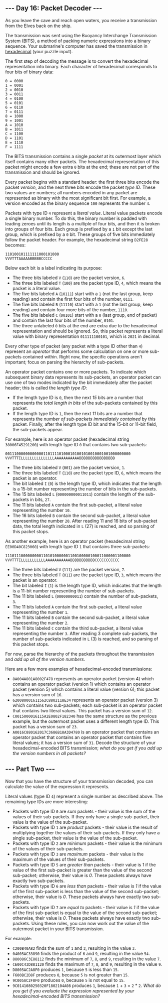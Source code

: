 ## --- Day 16: Packet Decoder ---


As you leave the cave and reach open waters, you receive a transmission from the Elves back on the ship.


The transmission was sent using the Buoyancy Interchange Transmission System (BITS), a method of packing numeric expressions into a binary sequence. Your submarine's computer has saved the transmission in [hexadecimal](https://en.wikipedia.org/wiki/Hexadecimal) (your puzzle input).

The first step of decoding the message is to convert the hexadecimal representation into binary. Each character of hexadecimal corresponds to four bits of binary data:

```
0 = 0000
1 = 0001
2 = 0010
3 = 0011
4 = 0100
5 = 0101
6 = 0110
7 = 0111
8 = 1000
9 = 1001
A = 1010
B = 1011
C = 1100
D = 1101
E = 1110
F = 1111
```

The BITS transmission contains a single _packet_ at its outermost layer which itself contains many other packets. The hexadecimal representation of this packet might encode a few extra `0` bits at the end; these are not part of the transmission and should be ignored.

Every packet begins with a standard header: the first three bits encode the packet _version_, and the next three bits encode the packet _type ID_. These two values are numbers; all numbers encoded in any packet are represented as binary with the most significant bit first. For example, a version encoded as the binary sequence `100` represents the number `4`.

Packets with type ID `4` represent a _literal value_. Literal value packets encode a single binary number. To do this, the binary number is padded with leading zeroes until its length is a multiple of four bits, and then it is broken into groups of four bits. Each group is prefixed by a `1` bit except the last group, which is prefixed by a `0` bit. These groups of five bits immediately follow the packet header. For example, the hexadecimal string `D2FE28` becomes:

```
110100101111111000101000
VVVTTTAAAAABBBBBCCCCC
```

Below each bit is a label indicating its purpose:

* The three bits labeled `V` (`110`) are the packet version, `6`.
* The three bits labeled `T` (`100`) are the packet type ID, `4`, which means the packet is a literal value.
* The five bits labeled `A` (`10111`) start with a `1` (not the last group, keep reading) and contain the first four bits of the number, `0111`.
* The five bits labeled `B` (`11110`) start with a `1` (not the last group, keep reading) and contain four more bits of the number, `1110`.
* The five bits labeled `C` (`00101`) start with a `0` (last group, end of packet) and contain the last four bits of the number, `0101`.
* The three unlabeled `0` bits at the end are extra due to the hexadecimal representation and should be ignored.
So, this packet represents a literal value with binary representation `011111100101`, which is `2021` in decimal.

Every other type of packet (any packet with a type ID other than `4`) represent an _operator_ that performs some calculation on one or more sub-packets contained within. Right now, the specific operations aren't important; focus on parsing the hierarchy of sub-packets.

An operator packet contains one or more packets. To indicate which subsequent binary data represents its sub-packets, an operator packet can use one of two modes indicated by the bit immediately after the packet header; this is called the _length type ID_:

* If the length type ID is `0`, then the next _15_ bits are a number that represents the _total length in bits_ of the sub-packets contained by this packet.
* If the length type ID is `1`, then the next _11_ bits are a number that represents the _number of sub-packets immediately contained_ by this packet.
Finally, after the length type ID bit and the 15-bit or 11-bit field, the sub-packets appear.

For example, here is an operator packet (hexadecimal string `38006F45291200`) with length type ID `0` that contains two sub-packets:

```
00111000000000000110111101000101001010010001001000000000
VVVTTTILLLLLLLLLLLLLLLAAAAAAAAAAABBBBBBBBBBBBBBBB
```

* The three bits labeled `V` (`001`) are the packet version, `1`.
* The three bits labeled `T` (`110`) are the packet type ID, `6`, which means the packet is an operator.
* The bit labeled `I` (`0`) is the length type ID, which indicates that the length is a 15-bit number representing the number of bits in the sub-packets.
* The 15 bits labeled `L` (`000000000011011`) contain the length of the sub-packets in bits, `27`.
* The 11 bits labeled `A` contain the first sub-packet, a literal value representing the number `10`.
* The 16 bits labeled `B` contain the second sub-packet, a literal value representing the number `20`.
After reading 11 and 16 bits of sub-packet data, the total length indicated in `L` (27) is reached, and so parsing of this packet stops.

As another example, here is an operator packet (hexadecimal string `EE00D40C823060`) with length type ID `1` that contains three sub-packets:

```
11101110000000001101010000001100100000100011000001100000
VVVTTTILLLLLLLLLLLAAAAAAAAAAABBBBBBBBBBBCCCCCCCCCCC
```

* The three bits labeled `V` (`111`) are the packet version, `7`.
* The three bits labeled `T` (`011`) are the packet type ID, `3`, which means the packet is an operator.
* The bit labeled `I` (`1`) is the length type ID, which indicates that the length is a 11-bit number representing the number of sub-packets.
* The 11 bits labeled `L` (`00000000011`) contain the number of sub-packets, `3`.
* The 11 bits labeled `A` contain the first sub-packet, a literal value representing the number `1`.
* The 11 bits labeled `B` contain the second sub-packet, a literal value representing the number `2`.
* The 11 bits labeled `C` contain the third sub-packet, a literal value representing the number `3`.
After reading 3 complete sub-packets, the number of sub-packets indicated in `L` (3) is reached, and so parsing of this packet stops.

For now, parse the hierarchy of the packets throughout the transmission and _add up all of the version numbers_.

Here are a few more examples of hexadecimal-encoded transmissions:

* `8A004A801A8002F478` represents an operator packet (version 4) which contains an operator packet (version 1) which contains an operator packet (version 5) which contains a literal value (version 6); this packet has a version sum of `16`.
* `620080001611562C8802118E34` represents an operator packet (version 3) which contains two sub-packets; each sub-packet is an operator packet that contains two literal values. This packet has a version sum of `12`.
* `C0015000016115A2E0802F182340` has the same structure as the previous example, but the outermost packet uses a different length type ID. This packet has a version sum of `23`.
* `A0016C880162017C3686B18A3D4780` is an operator packet that contains an operator packet that contains an operator packet that contains five literal values; it has a version sum of `31`.
Decode the structure of your hexadecimal-encoded BITS transmission; _what do you get if you add up the version numbers in all packets?_


## --- Part Two ---


Now that you have the structure of your transmission decoded, you can calculate the value of the expression it represents.


Literal values (type ID `4`) represent a single number as described above. The remaining type IDs are more interesting:

* Packets with type ID `0` are _sum_ packets - their value is the sum of the values of their sub-packets. If they only have a single sub-packet, their value is the value of the sub-packet.
* Packets with type ID `1` are _product_ packets - their value is the result of multiplying together the values of their sub-packets. If they only have a single sub-packet, their value is the value of the sub-packet.
* Packets with type ID `2` are _minimum_ packets - their value is the minimum of the values of their sub-packets.
* Packets with type ID `3` are _maximum_ packets - their value is the maximum of the values of their sub-packets.
* Packets with type ID `5` are _greater than_ packets - their value is _1_ if the value of the first sub-packet is greater than the value of the second sub-packet; otherwise, their value is _0_. These packets always have exactly two sub-packets.
* Packets with type ID `6` are _less than_ packets - their value is _1_ if the value of the first sub-packet is less than the value of the second sub-packet; otherwise, their value is _0_. These packets always have exactly two sub-packets.
* Packets with type ID `7` are _equal to_ packets - their value is _1_ if the value of the first sub-packet is equal to the value of the second sub-packet; otherwise, their value is _0_. These packets always have exactly two sub-packets.
Using these rules, you can now work out the value of the outermost packet in your BITS transmission.

For example:

* `C200B40A82` finds the sum of `1` and `2`, resulting in the value `3`.
* `04005AC33890` finds the product of `6` and `9`, resulting in the value `54`.
* `880086C3E88112` finds the minimum of `7`, `8`, and `9`, resulting in the value `7`.
* `CE00C43D881120` finds the maximum of `7`, `8`, and `9`, resulting in the value `9`.
* `D8005AC2A8F0` produces `1`, because `5` is less than `15`.
* `F600BC2D8F` produces `0`, because `5` is not greater than `15`.
* `9C005AC2F8F0` produces `0`, because `5` is not equal to `15`.
* `9C0141080250320F1802104A08` produces `1`, because `1` + `3` = `2` * `2`.
_What do you get if you evaluate the expression represented by your hexadecimal-encoded BITS transmission?_


